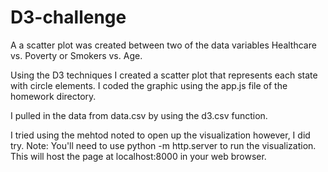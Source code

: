 # D3-challenge

A a scatter plot was created between two of the data variables Healthcare vs. Poverty or Smokers vs. Age.

Using the D3 techniques I created a scatter plot that represents each state with circle elements. I coded the graphic using the app.js file of the homework directory. 

I pulled in the data from data.csv by using the d3.csv function.

I tried using the mehtod noted to open up the visualization however, I did try. 
Note: You'll need to use python -m http.server to run the visualization. This will host the page at localhost:8000 in your web browser.
